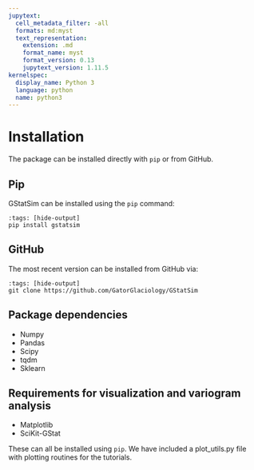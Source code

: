 ```yaml
---
jupytext:
  cell_metadata_filter: -all
  formats: md:myst
  text_representation:
    extension: .md
    format_name: myst
    format_version: 0.13
    jupytext_version: 1.11.5
kernelspec:
  display_name: Python 3
  language: python
  name: python3
---
```


# Installation

The package can be installed directly with `pip` or from GitHub.

## Pip

GStatSim can be installed using the `pip` command:

```{code-cell}
:tags: [hide-output]
pip install gstatsim
```

## GitHub

The most recent version can be installed from GitHub via:

```{code-cell}
:tags: [hide-output]
git clone https://github.com/GatorGlaciology/GStatSim
```


## Package dependencies
* Numpy
* Pandas
* Scipy
* tqdm
* Sklearn

## Requirements for visualization and variogram analysis
* Matplotlib
* SciKit-GStat

These can all be installed using `pip`. We have included a plot_utils.py file with plotting routines for the tutorials.



